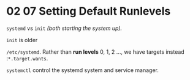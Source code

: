 # 02 07 Setting Default Runlevels

`systemd` vs `init` *(both starting the system up).*

`init` is older

`/etc/systemd`.
Rather than **run levels** 0, 1, 2 ..., we have targets instead :`*.target.wants`.

`systemctl` control the systemd system and service manager.